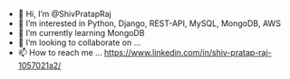 - 👋 Hi, I’m @ShivPratapRaj
- 👀 I’m interested in Python, Django, REST-API, MySQL, MongoDB, AWS
- 🌱 I’m currently learning MongoDB
- 💞️ I’m looking to collaborate on ...
- 📫 How to reach me ... https://www.linkedin.com/in/shiv-pratap-raj-1057021a2/

<!---
ShivPratapRaj/ShivPratapRaj is a ✨ special ✨ repository because its `README.md` (this file) appears on your GitHub profile.
You can click the Preview link to take a look at your changes.
--->
